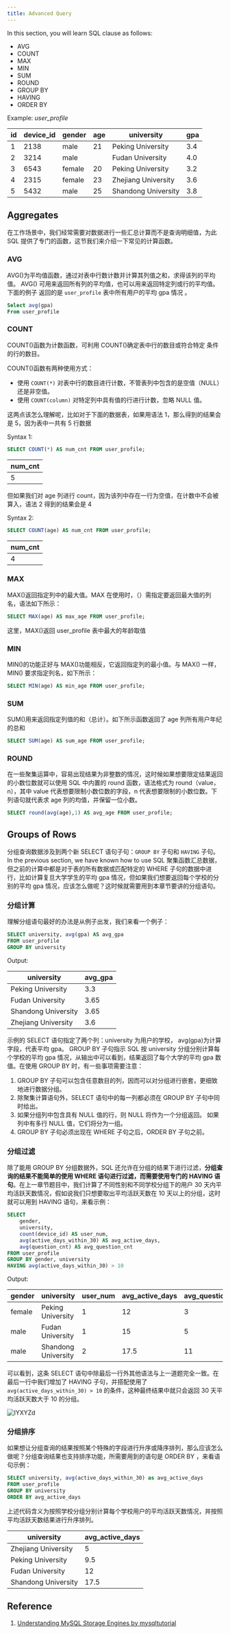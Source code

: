 ```yaml
---
title: Advanced Query
---
```


In this section, you will learn SQL clause as follows:

- AVG
- COUNT
- MAX
- MIN
- SUM
- ROUND
- GROUP BY
- HAVING
- ORDER BY

Example: _user_profile_

| id  | device_id | gender | age | university          | gpa |
| --- | --------- | ------ | --- | ------------------- | --- |
| 1   | 2138      | male   | 21  | Peking University   | 3.4 |
| 2   | 3214      | male   |     | Fudan University    | 4.0 |
| 3   | 6543      | female | 20  | Peking University   | 3.2 |
| 4   | 2315      | female | 23  | Zhejiang University | 3.6 |
| 5   | 5432      | male   | 25  | Shandong University | 3.8 |

## Aggregates

在工作场景中，我们经常需要对数据进行一些汇总计算而不是查询明细值，为此 SQL 提供了专门的函数，这节我们来介绍一下常见的计算函数。

### AVG

AVG()为平均值函数，通过对表中行数计数并计算其列值之和，求得该列的平均值。 AVG() 可用来返回所有列的平均值，也可以用来返回特定列或行的平均值。下面的例子 返回的是 `user_profile` 表中所有用户的平均 gpa 情况 。

```sql
Select avg(gpa)
From user_profile
```

### COUNT

COUNT()函数为计数函数，可利用 COUNT()确定表中行的数目或符合特定 条件的行的数目。

COUNT()函数有两种使用方式：

- 使用 `COUNT(*)` 对表中行的数目进行计数，不管表列中包含的是空值（NULL）还是非空值。
- 使用 `COUNT(column)` 对特定列中具有值的行进行计数，忽略 NULL 值。

这两点该怎么理解呢，比如对于下面的数据表，如果用语法 1，那么得到的结果会是 5，因为表中一共有 5 行数据

Syntax 1:

```sql
SELECT COUNT(*) AS num_cnt FROM user_profile;
```

| num_cnt |
| ------- |
| 5       |

但如果我们对 age 列进行 count，因为该列中存在一行为空值，在计数中不会被算入，语法 2 得到的结果会是 4

Syntax 2:

```sql
SELECT COUNT(age) AS num_cnt FROM user_profile;
```

| num_cnt |
| ------- |
| 4       |

### MAX

MAX()返回指定列中的最大值。MAX 在使用时，（）需指定要返回最大值的列名，语法如下所示：

```sql
SELECT MAX(age) AS max_age FROM user_profile;
```

这里，MAX()返回 user_profile 表中最大的年龄取值

### MIN

MIN()的功能正好与 MAX()功能相反，它返回指定列的最小值。与 MAX() 一样，MIN() 要求指定列名，如下所示：

```sql
SELECT MIN(age) AS min_age FROM user_profile;
```

### SUM

SUM()用来返回指定列值的和（总计）。如下所示函数返回了 age 列所有用户年纪的总和

```sql
SELECT SUM(age) AS sum_age FROM user_profile;
```

### ROUND

在一些聚集运算中，容易出现结果为非整数的情况，这时候如果想要限定结果返回的小数位数就可以使用 SQL 中内置的 round 函数，语法格式为 round（value，n），其中 value 代表想要限制小数位数的字段，n 代表想要限制的小数位数。下列语句就代表求 age 列的均值，并保留一位小数。

```sql
SELECT round(avg(age),1) AS avg_age FROM user_profile;
```

## Groups of Rows

分组查询数据涉及到两个新 SELECT 语句子句：`GROUP BY` 子句和 `HAVING` 子句。 In the previous section, we have known how to use SQL 聚集函数汇总数据，但之前的计算中都是对于表的所有数据或匹配特定的 WHERE 子句的数据中进行，比如计算复旦大学学生的平均 gpa 情况，但如果我们想要返回每个学校的分别的平均 gpa 情况，应该怎么做呢？这时候就需要用到本章节要讲的分组语句。

### 分组计算

理解分组语句最好的办法是从例子出发，我们来看一个例子：

```sql
SELECT university, avg(gpa) AS avg_gpa
FROM user_profile
GROUP BY university
```

Output:

| university          | avg_gpa |
| ------------------- | ------- |
| Peking University   | 3.3     |
| Fudan University    | 3.65    |
| Shandong University | 3.65    |
| Zhejiang University | 3.6     |

示例的 SELECT 语句指定了两个列：university 为用户的学校， avg(gpa)为计算字段，代表平均 gpa。 GROUP BY 子句指示 SQL 按 university 分组分别计算每个学校的平均 gpa 情况，从输出中可以看到，结果返回了每个大学的平均 gpa 数值。在使用 GROUP BY 时，有一些事项需要注意：

1. GROUP BY 子句可以包含任意数目的列，因而可以对分组进行嵌套，更细致地进行数据分组。
2. 除聚集计算语句外，SELECT 语句中的每一列都必须在 GROUP BY 子句中同时给出。
3. 如果分组列中包含具有 NULL 值的行，则 NULL 将作为一个分组返回。 如果列中有多行 NULL 值，它们将分为一组。
4. GROUP BY 子句必须出现在 WHERE 子句之后，ORDER BY 子句之前。

### 分组过滤

除了能用 GROUP BY 分组数据外，SQL 还允许在分组的结果下进行过滤，**分组查询的结果不能简单的使用 WHERE 语句进行过滤，而需要使用专门的 HAVING 语句**。在上一章节题目中，我们计算了不同性别和不同学校分组下的用户 30 天内平均活跃天数情况，假如说我们只想要取出平均活跃天数在 10 天以上的分组，这时就可以用到 HAVING 语句，来看示例：

```sql
SELECT
    gender,
    university,
    count(device_id) AS user_num,
    avg(active_days_within_30) AS avg_active_days,
    avg(question_cnt) AS avg_question_cnt
FROM user_profile
GROUP BY gender, university
HAVING avg(active_days_within_30) > 10
```

Output:

| gender | university          | user_num | avg_active_days | avg_question_cnt |
| ------ | ------------------- | -------- | --------------- | ---------------- |
| female | Peking University   | 1        | 12              | 3                |
| male   | Fudan University    | 1        | 15              | 5                |
| male   | Shandong University | 2        | 17.5            | 11               |

可以看到，这条 SELECT 语句中除最后一行外其他语法与上一道题完全一致。在最后一行中我们增加了 HAVING 子句，并搭配使用了 `avg(active_days_within_30) > 10` 的条件，这种最终结果中就只会返回 30 天平均活跃天数大于 10 的分组。

<Img w="750" src='https://cosmos-x.oss-cn-hangzhou.aliyuncs.com/IYXYZd.jpg' alt='IYXYZd'/>

### 分组排序

如果想让分组查询的结果按照某个特殊的字段进行升序或降序排列，那么应该怎么做呢？分组查询结果也支持排序功能，所需要用到的语句是 ORDER BY ，来看语句示例：

```sql
SELECT university, avg(active_days_within_30) as avg_active_days
FROM user_profile
GROUP BY university
ORDER BY avg_active_days
```

上述代码含义为按照学校分组分别计算每个学校用户的平均活跃天数情况，并按照平均活跃天数结果进行升序排列。

| university          | avg_active_days |
| ------------------- | --------------- |
| Zhejiang University | 5               |
| Peking University   | 9.5             |
| Fudan University    | 12              |
| Shandong University | 17.5            |

## Reference

1. [Understanding MySQL Storage Engines by mysqltutorial](https://www.mysqltutorial.org/understand-mysql-table-types-innodb-myisam.aspx)
